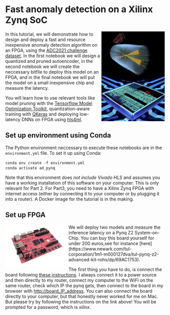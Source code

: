 # Fast anomaly detection on a Xilinx Zynq SoC

<img src="images/front.png" alt="The ADC2021 Challenge" width="200" img align="right"/>

In this tutorial, we will demonstrate how to design and deploy a fast and resource inexpensive anomaly detection algorithm on an FPGA, using the [ADC2021 challenge dataset](https://mpp-hep.github.io/ADC2021/).
In the first notebook we will design a quantized and pruned autoencoder, in the second notebook we will create the neccessary bitfile to deploy this model on an FPGA, and in the final notebook we will put the model on a small inexpensive chip and measure the latency.

You will learn how to use relevant tools like model pruning with the [Tensorflow Model Optimization Toolkit](https://www.tensorflow.org/model_optimization), quantization-aware training with [QKeras](https://github.com/google/qkeras) and deploying low-latency DNNs on FPGA using [hls4ml](https://fastmachinelearning.org/hls4ml/).





## Set up environment using Conda
The Python environment neccessary to execute these notebooks are in the `environment.yml` file. To set it up using Conda:
```
conda env create -f environment.yml
conda activate ad_pynq
```

Note that this environment does *not include Vivado HLS* and assumes you have a working installation of this software on your computer. This is only relevant for Part 2. For Part3, you need to have a Xilinx Zynq FPGA with internet access (either by connecting it to your computer or by plugging it into a router).
A Docker image for the tutorial is in the making.

## Set up FPGA
<img src="images/pynq.png" alt="pynq" width="200" img align="left"/>
We will deploy two models and measure the inference latency on a Pynq Z2 System-on-Chip. You can buy this board yourself for under 200 euros,see for instance [here](https://www.newark.com/tul-corporation/1m1-m000127dva/tul-pynq-z2-advanced-kit-rohs/dp/69AC1753).


The first thing you have to do, is connect the board following [these instructions](https://pynq.readthedocs.io/en/latest/getting_started/pynq_z2_setup.html). I always connect it to a power source and then directly to my router, connect my computer to the WiFi on the same router, check which IP the pynq gets, then connect to the board in my browser with [http://board_IP_address](http://board_IP_address). You can also connect the board directly to your computer, but that honestly never worked for me on Mac. But please try by following the instructions on the link above! You will be prompted for a password, which is *xilinx*.
  
  
